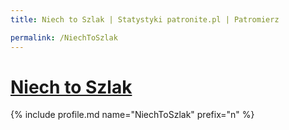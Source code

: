 ```yaml
---
title: Niech to Szlak | Statystyki patronite.pl | Patromierz

permalink: /NiechToSzlak
---
```


# [Niech to Szlak](https://patronite.pl/NiechToSzlak)

{% include profile.md name="NiechToSzlak" prefix="n" %}

